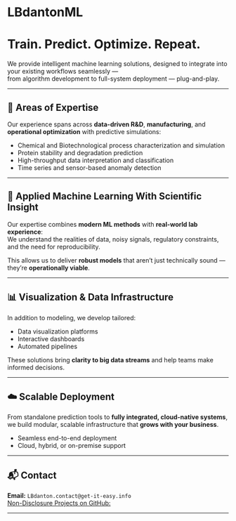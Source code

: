# LBdantonML


# Train. Predict. Optimize. Repeat.

We provide intelligent machine learning solutions, designed to integrate into your existing workflows seamlessly —  
from algorithm development to full-system deployment — plug-and-play.

---

## 🔬 Areas of Expertise

Our experience spans across **data-driven R&D**, **manufacturing**, and **operational optimization** with predictive simulations:

- Chemical and Biotechnological process characterization and simulation  
- Protein stability and degradation prediction  
- High-throughput data interpretation and classification  
- Time series and sensor-based anomaly detection  

---

## 🧠 Applied Machine Learning With Scientific Insight

Our expertise combines **modern ML methods** with **real-world lab experience**:  
We understand the realities of data, noisy signals, regulatory constraints, and the need for reproducibility.

This allows us to deliver **robust models** that aren’t just technically sound — they’re **operationally viable**.

---

## 📊 Visualization & Data Infrastructure

In addition to modeling, we develop tailored:

- Data visualization platforms  
- Interactive dashboards  
- Automated pipelines  

These solutions bring **clarity to big data streams** and help teams make informed decisions.

---

## ☁️ Scalable Deployment

From standalone prediction tools to **fully integrated, cloud-native systems**,  
we build modular, scalable infrastructure that **grows with your business**.

- Seamless end-to-end deployment  
- Cloud, hybrid, or on-premise support

---

## 📬 Contact

**Email:** `LBdanton.contact@get-it-easy.info`  
[Non-Disclosure Projects on GitHub:](https://github.com/adg88lu)

---
